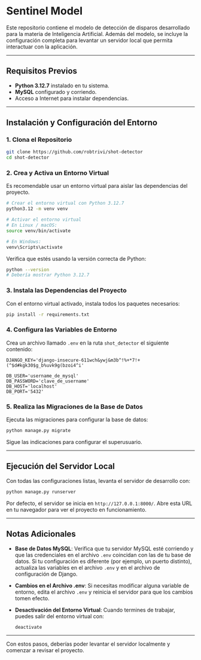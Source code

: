 # Sentinel Model

Este repositorio contiene el modelo de detección de disparos desarrollado para la materia de Inteligencia Artificial. Además del modelo, se incluye la configuración completa para levantar un servidor local que permita interactuar con la aplicación.

---

## Requisitos Previos

- **Python 3.12.7** instalado en tu sistema.
- **MySQL** configurado y corriendo.
- Acceso a Internet para instalar dependencias.

---

## Instalación y Configuración del Entorno

### 1. Clona el Repositorio

```bash
git clone https://github.com/robtrivi/shot-detector
cd shot-detector
```

### 2. Crea y Activa un Entorno Virtual

Es recomendable usar un entorno virtual para aislar las dependencias del proyecto.

```bash
# Crear el entorno virtual con Python 3.12.7
python3.12 -m venv venv

# Activar el entorno virtual
# En Linux / macOS:
source venv/bin/activate

# En Windows:
venv\Scripts\activate
```

Verifica que estés usando la versión correcta de Python:

```bash
python --version
# Debería mostrar Python 3.12.7
```

### 3. Instala las Dependencias del Proyecto

Con el entorno virtual activado, instala todos los paquetes necesarios:

```bash
pip install -r requirements.txt
```

### 4. Configura las Variables de Entorno

Crea un archivo llamado `.env` en la ruta `shot_detector` el siguiente contenido:

```env
DJANGO_KEY='django-insecure-611wch&ywj&m3b^!%+*7!+(^$d#kgk30$g_b%uvk9g(bzoi4^i'

DB_USER='username_de_mysql'
DB_PASSWORD='clave_de_username'
DB_HOST='localhost'
DB_PORT='5432'
```
### 5. Realiza las Migraciones de la Base de Datos

Ejecuta las migraciones para configurar la base de datos:

```bash
python manage.py migrate
```

Sigue las indicaciones para configurar el superusuario.

---

## Ejecución del Servidor Local

Con todas las configuraciones listas, levanta el servidor de desarrollo con:

```bash
python manage.py runserver
```

Por defecto, el servidor se inicia en `http://127.0.0.1:8000/`. Abre esta URL en tu navegador para ver el proyecto en funcionamiento.

---

## Notas Adicionales

- **Base de Datos MySQL**: Verifica que tu servidor MySQL esté corriendo y que las credenciales en el archivo `.env` coincidan con las de tu base de datos. Si tu configuración es diferente (por ejemplo, un puerto distinto), actualiza las variables en el archivo `.env` y en el archivo de configuración de Django.
- **Cambios en el Archivo .env**: Si necesitas modificar alguna variable de entorno, edita el archivo `.env` y reinicia el servidor para que los cambios tomen efecto.
- **Desactivación del Entorno Virtual**: Cuando termines de trabajar, puedes salir del entorno virtual con:
  
  ```bash
  deactivate
  ```

---

Con estos pasos, deberías poder levantar el servidor localmente y comenzar a revisar el proyecto.